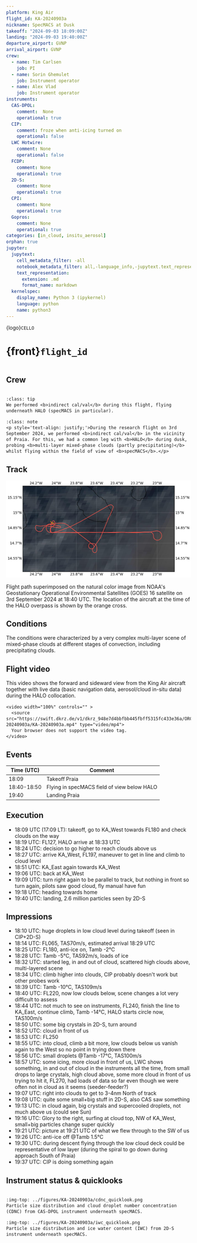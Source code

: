 ```yaml
---
platform: King Air
flight_id: KA-20240903a
nickname: SpecMACS at Dusk
takeoff: "2024-09-03 18:09:00Z"
landing: "2024-09-03 19:40:00Z"
departure_airport: GVNP
arrival_airport: GVNP
crew:
  - name: Tim Carlsen
    job: PI
  - name: Sorin Ghemulet
    job: Instrument operator
  - name: Alex Vlad
    job: Instrument operator
instruments:
  CAS-DPOL:
    comment:  None
    operational: true
  CIP:
    comment: froze when anti-icing turned on
    operational: false
  LWC Hotwire:
    comment: None
    operational: false
  FCDP:
    comment: None
    operational: true
  2D-S:
    comment: None
    operational: true
  CPI:
    comment: None
    operational: true
  Gopros:
    comment: None
    operational: true
categories: [in_cloud, insitu_aerosol]
orphan: true
jupyter:
  jupytext:
    cell_metadata_filter: -all
    notebook_metadata_filter: all,-language_info,-jupytext.text_representation.format_version,-jupytext.text_representation.jupytext_version
    text_representation:
      extension: .md
      format_name: markdown
  kernelspec:
    display_name: Python 3 (ipykernel)
    language: python
    name: python3
---
```


{logo}`CELLO`

# {front}`flight_id`

```{badges}
```

## Crew

```{crew-list}
```

```{admonition} EarthCARE target scenarios
:class: tip
We performed <b>indirect cal/val</b> during this flight, flying underneath HALO (specMACS in particular).
```

```{admonition} Flight summary
:class: note
<p style='text-align: justify;'>During the research flight on 3rd September 2024, we performed <b>indirect cal/val</b> in the vicinity of Praia. For this, we had a common leg with <b>HALO</b> during dusk, probing <b>multi-layer mixed-phase clouds (partly precipitating)</b> whilst flying within the field of view of <b>specMACS</b>.</p>
```

## Track

![track](../figures/KA-20240903a/KA-20240903a-track.jpeg)

Flight path superimposed on the natural color image from NOAA's Geostationary Operational Environmental Satellites (GOES) 16 satellite on 3rd September 2024 at 18:40 UTC. The location of the aircraft at the time of the HALO overpass is shown by the orange cross.


## Conditions
The conditions were characterized by a very complex multi-layer scene of mixed-phase clouds at different stages of convection, including precipitating clouds. 

## Flight video
This video shows the forward and sideward view from the King Air aircraft together with live data (basic navigation data, aerosol/cloud in-situ data) during the HALO collocation.

```{card}
<video width="100%" controls="" >
  <source src="https://swift.dkrz.de/v1/dkrz_948e7d4bbfbb445fbff5315fc433e36a/ORCESTRA/static/KA-20240903a/KA-20240903a.mp4" type="video/mp4">
  Your browser does not support the video tag.
</video>
```


## Events

Time (UTC) | Comment
-------------| -----
18:09 | Takeoff Praia
18:40-18:50 | Flying in specMACS field of view below HALO 
19:40 | Landing Praia

## Execution

- 18:09 UTC (17:09 LT): takeoff, go to KA_West towards FL180 and check clouds on the way
- 18:19 UTC: FL127, HALO arrive at 18:33 UTC
- 18:24 UTC: decision to go higher to reach clouds above us
- 18:27 UTC: arrive KA_West, FL197, maneuver to get in line and climb to cloud level
- 18:51 UTC: KA_East again towards KA_West
- 19:06 UTC: back at KA_West
- 19:09 UTC: turn right again to be parallel to track, but nothing in front so turn again, pilots saw good cloud, fly manual have fun
- 19:18 UTC: heading towards home
- 19:40 UTC: landing, 2.6 million particles seen by 2D-S

## Impressions

- 18:10 UTC: huge droplets in low cloud level during takeoff (seen in CIP+2D-S)
- 18:14 UTC: FL065, TAS70m/s, estimated arrival 18:29 UTC
- 18:25 UTC: FL180, anti-ice on, Tamb -2°C
- 18:28 UTC: Tamb -5°C, TAS92m/s, loads of ice
- 18:32 UTC: started leg, in and out of cloud, scattered high clouds above, multi-layered scene
- 18:34 UTC: climb higher into clouds, CIP probably doesn't work but other probes work
- 18:39 UTC: Tamb -10°C, TAS109m/s
- 18:40 UTC: FL220, now low clouds below, scene changes a lot very difficult to assess
- 18:44 UTC: not much to see on instruments, FL240, finish the line to KA_East, continue climb, Tamb -14°C, HALO starts circle now, TAS100m/s
- 18:50 UTC: some big crystals in 2D-S, turn around
- 18:52 UTC: cloud in front of us
- 18:53 UTC: FL250
- 18:55 UTC: into cloud, climb a bit more, low clouds below us vanish again to the West so no point in trying down there
- 18:56 UTC: small droplets @Tamb -17°C, TAS100m/s
- 18:57 UTC: some icing, more cloud in front of us, LWC shows something, in and out of cloud in the instruments all the time, from small drops to large crystals, high cloud above, some more cloud in front of us trying to hit it, FL270, had loads of data so far even though we were often not in cloud as it seems (seeder-feeder?)
- 19:07 UTC: right into clouds to get to 3-4nm North of track
- 19:08 UTC: quite some small+big stuff in 2D-S, also CAS saw something
- 19:13 UTC: in cloud again, big crystals and supercooled droplets, not much above us (could see Sun)
- 19:16 UTC: Glory to the right, surfing at cloud top, NW of KA_West, small+big particles change super quickly
- 19:21 UTC: picture at 19:21 UTC of what we flew through to the SW of us
- 19:26 UTC: anti-ice off @Tamb 1.5°C
- 19:30 UTC: during descent flying through the low cloud deck could be representative of low layer (during the spiral to go down during approach South of Praia)
- 19:37 UTC: CIP is doing something again

## Instrument status & quicklooks
```{instrument-table}
```
```{card}
:img-top: ../figures/KA-20240903a/cdnc_quicklook.png
Particle size distribution and cloud droplet number concentration (CDNC) from CAS-DPOL instrument underneath specMACS.
```
```{card}
:img-top: ../figures/KA-20240903a/iwc_quicklook.png
Particle size distribution and ice water content (IWC) from 2D-S instrument underneath specMACS.
```
````
